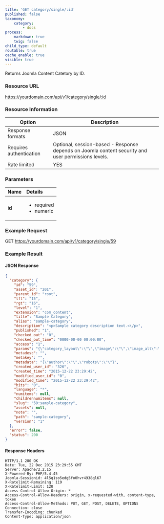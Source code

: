 ```yaml
---
title: 'GET category/single/:id'
published: false
taxonomy:
    category:
        - docs
process:
    markdown: true
    twig: false
child_type: default
routable: true
cache_enable: true
visible: true
---
```


Returns Joomla Content Catetory by ID.

### Resource URL
https://yourdomain.com/api/v1/category/single/:id

### Resource Information

| Option | Description |
| ------ | ----------- |
| Response formats   | JSON |
| Requires authentication | Optional, session-based - Response depends on Joomla content security and user permissions levels. |
| Rate limited    | YES |

### Parameters

|  Name  |  Details  |  
|  :-----          |  :-----          |
|  **id** | <ul><li>required</li><li>numeric</li></ul> |



### Example Request

GET
https://yourdomain.com/api/v1/category/single/59

### Example Result

#### JSON Response

```json
{
  "category": {
    "id": "59",
    "asset_id": "201",
    "parent_id": "root",
    "lft": "15",
    "rgt": "16",
    "level": "1",
    "extension": "com_content",
    "title": "Sample Category",
    "alias": "sample-category",
    "description": "<p>Sample category description text.<\/p>",
    "published": "1",
    "checked_out": "0",
    "checked_out_time": "0000-00-00 00:00:00",
    "access": "1",
    "params": "{\"category_layout\":\"\",\"image\":\"\",\"image_alt\":\"\"}",
    "metadesc": "",
    "metakey": "",
    "metadata": "{\"author\":\"\",\"robots\":\"\"}",
    "created_user_id": "326",
    "created_time": "2015-12-22 23:29:42",
    "modified_user_id": "0",
    "modified_time": "2015-12-22 23:29:42",
    "hits": "0",
    "language": "*",
    "numitems": null,
    "childrennumitems": null,
    "slug": "59:sample-category",
    "assets": null,
    "note": "",
    "path": "sample-category",
    "version": "1"
  },
  "error": false,
  "status": 200
}
```
#### Response Headers
```
HTTP/1.1 200 OK
Date: Tue, 22 Dec 2015 23:29:55 GMT
Server: Apache/2.2.15
X-Powered-By: PHP/5.4.45
Joomla-Sessionid: 4l5q1so5edg5fo0hvr4938ql67
X-Ratelimit-Remaining: 119
X-Ratelimit-Limit: 120
Access-Control-Allow-Origin: *
Access-Control-Allow-Headers: origin, x-requested-with, content-type, token
Access-Control-Allow-Methods: PUT, GET, POST, DELETE, OPTIONS
Connection: close
Transfer-Encoding: chunked
Content-Type: application/json

```